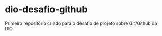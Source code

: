 # dio-desafio-github
Primeiro repositório criado para o desafio de projeto sobre Git/Github da DIO.
